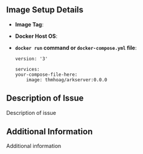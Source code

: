 <!--
    Please fill out the folling information as completely as possible so we can reproduce your issue.
-->

## Image Setup Details

<!-- The Docker image tag of thmhoag/arkserver being used -->
* **Image Tag**:
<!-- The operating system of the host machine the container is running on (Windows/Mac/Linux).
     Please include the Linux distribution if applicable. -->
* **Docker Host OS**:
<!-- Docker Run command being used, or the docker-compose.yml file being used if Docker Compose
     is being used to run the container. -->
* **`docker run` command or `docker-compose.yml` file**:
    ```
    version: '3'

    services:
    your-compose-file-here:
        image: thmhoag/arkserver:0.0.0
    ```

## Description of Issue
<!-- Please give a detailed description of your issue here -->
Description of issue

## Additional Information
<!-- Please include any additional information you think might be relevant here,
     such as config files, crontab files, etc -->
Additional information
